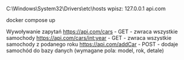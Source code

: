 C:\Windows\System32\Drivers\etc\hosts wpisz: 127.0.0.1 api.com

docker compose up

Wywoływanie zapytań
https://api.com/cars - GET - zwraca wszystkie samochody
https://api.com/cars/int:year - GET - zwraca wszystkie samochody z podanego roku
https://api.com/addCar - POST - dodaje samochód do bazy danych (wymagane pola: model, rok, detale)
